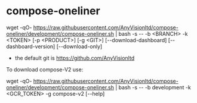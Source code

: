 # compose-oneliner

wget -qO- <https://raw.githubusercontent.com/AnyVisionltd/compose-oneliner/development/compose-oneliner.sh> | bash -s -- -b \<BRANCH\> -k \<TOKEN\> [-p \<PRODUCT\>] [-g \<GIT\>] [--download-dashboard] [--dashboard-version] [--download-only]

* the default git is <https://github.com/AnyVisionltd>

To download compose-V2 use:

wget -qO- <https://raw.githubusercontent.com/AnyVisionltd/compose-oneliner/development/compose-oneliner.sh> | bash -s -- -b development -k <GCR_TOKEN> -g compose-v2 [--help]
